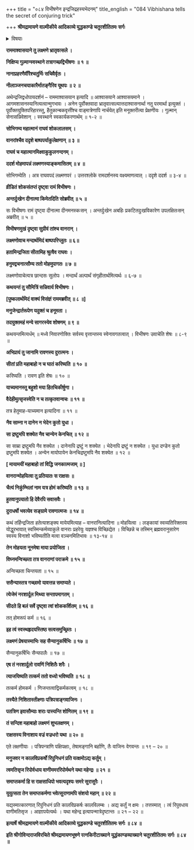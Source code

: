 +++
title = "०८४ विभीषणेन इन्द्रजिद्रहस्यभेदनम्"
title_english = "084 Vibhishana tells the secret of conjuring trick"

+++
**श्रीमद्रामायणे वाल्मीकीये आदिकाव्ये युद्धकाण्डे चतुरशीतितमः सर्गः**


<details><summary>विषयाः</summary>

रामसमीपमुपागतवता लक्ष्मणमुखाद्रामशोककारणमवगतवताचविभीषणेन रामंप्रति इन्द्रजिन्निहतसीतायामायामयत्वोक्त्या समाश्वासनम् ॥ १ ॥ तथेन्द्रजिता निकुंभिलायांहोमारं -भस्य होमसमाप्तौतस्यदुर्जयत्वस्यच निवेदनेन तद्वधाय लक्ष्मणप्रेषणप्रार्थना ॥ २ ॥

</details>




**राममाश्वासयाने तु लक्ष्मणे भ्रातृवत्सले ।**

**निक्षिप्य गुल्मान्स्वस्थाने तत्रागच्छद्विभीषणः ॥ १ ॥**

**नानाप्रहरणैर्वीरैश्चतुर्भिः सचिवैर्वृतः ।**

**नीलाञ्जनचयाकारैर्मातङ्गैरिव यूथपः ॥ २ ॥**

अथेन्द्रजिद्वधोपायदर्शनं – राममाश्वासयान इत्यादि ॥ आश्वासयाने आश्वासयमाने । आगमशासनस्यानित्यत्वान्मुगभावः । अनेन पूर्वोक्तवादा भ्रातृवात्सल्यात्तदाश्वासनार्था नतु परमार्था इत्युक्तं । पूर्वोक्तयुक्तिपरिहारस्तु, हैतुकान्बकवृत्तींश्च वाड्मात्रेणापि नार्चयेत् इति मनूक्तरीत्या प्रेक्षणीयः । गुल्मान् सेनासन्निवेशान् । स्वस्थाने स्वकार्यकरणार्थम् ॥ १-२ ॥



**सोभिगम्य महात्मानं राघवं शोकलालसम् ।**

**वानरांश्चैव ददृशे बाष्पपर्याकुलेक्षणान् ॥ ३ ॥**

**राघवं च महात्मानमिक्ष्वाकुकुलनन्दनम् ।**

**ददर्श मोहमापन्नं लक्ष्मणस्याङ्कमासितम् ॥ ४ ॥**

सोभिगम्येति । अत्र राघवपदं लक्ष्मणपरं । उत्तरश्लोके रामदर्शनस्य वक्ष्यमाणत्वात् । ददृशे ददर्श ॥ ३-४ ॥



**व्रीडितं शोकसंतप्तं दृष्ट्वा रामं विभीषणः ।**

**अन्तर्दुःखेन दीनात्मा किमेतदिति सोब्रवीत् ॥ ५ ॥**

सः विभीषणः रामं दृष्ट्वा दीनात्मा दीनमनस्कःसन् । अन्तर्दुःखेन अबहिः प्रकटितदुःखविकारेण उपलक्षितःसन् अब्रवीत् ॥ ५ ॥



**विभीषणमुखं दृष्ट्वा सुग्रीवं तांश्च वानरान् ।**

**लक्ष्मणोवाच मन्दार्थमिदं बाष्पपरिप्लुतः ॥ ६॥**

**हतामिन्द्रजिता सीतामिह श्रुत्वैव राघवः ।**

**हनुमद्वचनात्सौम्य ततो मोहमुपागतः ॥ ७ ॥**

लक्ष्मणोवाचेत्यत्र छान्दसः सुलोपः । मन्दार्थं अल्पार्थं संगृहीतार्थमित्यर्थः ॥ ६-७ ॥



**कथयन्तं तु सौमित्रिं सन्निवार्य विभीषणः ।**

**\[पुष्कलार्थमिदं वाक्यं विसंज्ञं राममब्रवीत् ॥ ८ ॥\]**

**मनुजेन्द्रार्तरूपेण यदुक्तं च हनूमता ।**

**तदयुक्तमहं मन्ये सागरस्येव शोषणम् ॥ ९ ॥**

कथयन्तमित्यर्धम् ॥ मध्ये निवारणोक्तिः सर्वस्य वृत्तान्तस्य स्वेनावगतत्वात् । विभीषणः उवाचेति शेषः ॥ ८-९ ॥



**अभिप्रायं तु जानामि रावणस्य दुरात्मनः ।**

**सीतां प्रति महाबाहो न च घातं करिष्यति ॥ १० ॥**

करिष्यति । रावण इति शेषः ॥ १० ॥



**याच्यमानस्तु बहुशो मया हितचिकीर्षुणा ।**

**वैदेहीमुत्सृजस्वेति न च तत्कृतवान्वचः ॥ ११ ॥**

तत्र हेतुमाह-याच्यमान इत्यादिना ॥ ११ ॥



**नैव साम्ना न दानेन न भेदेन कुतो युधा ।**

**सा द्रष्टुमपि शक्येत नैव चान्येन केनचित् ॥ १२ ॥**

सा साम्रा द्रष्टुमपि नैव शक्येत । दानेनापि द्रष्टुं न शक्येत । भेदेनापि द्रष्टुं न शक्येत । युधा दण्डेन कुतो द्रष्टुमपि शक्येत । अन्येन मायोपायेन केनचिद्रष्टुमपि नैव शक्येत ॥ १२ ॥



**\[ मायामयीं महाबाहो तां विद्धि जनकात्मजाम् ॥ \]**

**वानरान्मोहयित्वा तु प्रतियातः स राक्षसः ॥**

**चैत्यं निकुंम्भिलां नाम यत्र होमं करिष्यति ॥ १३ ॥**

**हुतवानुपयातो हि देवैरपि सवासवैः ।**

**दुराधर्षो भवत्येव सङ्ग्रामे रावणात्मजः ॥ १४ ॥**

कथं तर्हिन्द्रजिता हतेत्याशङ्क्य मायेयमित्याह – वानरानित्यादिना ॥ मोहयित्वा । लङ्कायां स्वव्यतिरिक्तस्य योद्धुरभावात् स्वस्मिन्कर्मव्याकुले वानराः प्रहरेयुः यज्ञश्च विच्छिद्येत । विच्छिन्ने च तस्मिन् ब्रह्मवरानुसारेण स्वस्य विनाशो भविष्यतीति मत्वा वञ्चनमितिभावः ॥ १३-१४ ॥



**तेन मोहयता नूनमेषा माया प्रयोजिता ।**

**विघ्नमन्विच्छता तत्र वानराणां पराक्रमे ॥ १५ ॥**

अन्विच्छता चिन्तयता ॥ १५ ॥



**ससैन्यास्तत्र गच्छामो यावत्तन्न समाप्यते ।**

**त्येजेमं नरशार्दूल मिथ्या सन्तापमागतम् ।**

**सीदते हि बलं सर्वे दृष्ट्वा त्वां शोककर्शितम् ॥ १६ ॥**

तत् होमरूपं कर्म ॥ १६ ॥



**इह त्वं स्वस्थहृदयस्तिष्ठ सत्वसमुच्छ्रितः ।**

**लक्ष्मणं प्रेषयास्माभिः सह सैन्यानुकर्षिभिः ॥ १७ ॥**

सैन्यानुकर्षिभिः सैन्यपालैः ॥ १७ ॥



**एष तं नरशार्दूलो रावणिं निशितैः शरैः ।**

**त्याजयिष्यति तत्कर्म ततो वध्यो भविष्यति ॥ १८ ॥**

तत्कर्म होमकर्म । णिजन्तत्वाद्विकर्मकत्वम् ॥ १८ ॥



**तस्यैते निशितास्तीक्ष्णाः पत्रिपत्राङ्गवाजिनः ।**

**पतत्रिण इवासौम्याः शराः पास्यन्ति शोणितम् ॥ १९ ॥**

**तं सन्दिश महाबाहो लक्ष्मणं शुभलक्षणम् ।**

**राक्षसस्य विनाशाय वज्रं वज्रधरो यथा ॥ २० ॥**

एते लक्षणीयाः । पत्रिपन्त्राणि पक्षिपक्षाः, तेषामङ्गानि बर्हाणि, तैः वाजिनः वेगवन्तः ॥ १९ – २० ॥



**मनुजवर न कालविप्रकर्षो रिपुनिधनं प्रति यत्क्षमोऽद्य कर्तुम् ।**

**त्वमतिसृज रिपोर्वधाय वाणीममररिपोर्मथने यथा महेन्द्रः ॥ २१ ॥**

**समाप्तकर्मा हि स राक्षसाधिपो भवत्यदृश्यः समरे सुरासुरैः ।**

**युयुत्सता तेन समाप्तकर्मणा भवेत्सुराणामपि संशयो महान् ॥ २२ ॥**

यद्यस्मात्कारणात् रिपुनिधनं प्रति कालविप्रकर्षः कालविलम्बः । अद्य कर्तुं न क्षमः । तत्तस्मात् । त्वं रिपुवधाय वाणीमतिसृज । आज्ञापयेत्यर्थः । यथा महेन्द्र इत्यापन्मात्रेदृष्टान्तः ॥ २१ – २२ ॥



**इत्यार्षे श्रीमद्रामायणे वाल्मीकीये आदिकाव्ये युद्धकाण्डे चतुरशीतितमः सर्गः ॥ ८४ ॥**

**इति श्रीगोविन्दराजविरचिते श्रीमद्रामायणभूषणे रत्नकिरीटाख्याने युद्धंकाण्डव्याख्याने चतुरशीतितमः सर्गः ॥ ८४ ॥**
